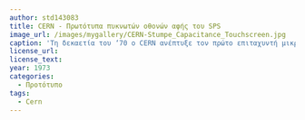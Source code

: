 ```yaml
---
author: std143083
title: CERN - Πρωτότυπα πυκνωτών οθονών αφής του SPS  
image_url: /images/mygallery/CERN-Stumpe_Capacitance_Touchscreen.jpg
caption: 'Τη δεκαετία του ‘70 o CERN ανέπτυξε τον πρώτο επιταχυντή μικροσωματιδίων (SPS). Σε αυτό το πρόγραμμα η επιστημονική ομάδα του με επικεφαλής τον Stumpe σχεδίασε και ανέπτυξε το πρωτότυπο και την πρώτη διάφανη οθόνη αφής που με τα κουμπιά της θα έλεγχε τις λειτουργίες του επιταχυντή.' 
license_url: 
license_text: 
year: 1973
categories: 
  - Προτότυπο 
tags:
  - Cern
---
```

